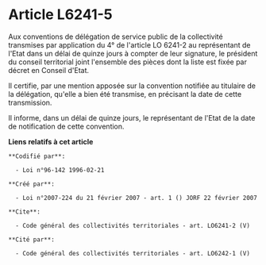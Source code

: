 # Article L6241-5

Aux conventions de délégation de service public de la collectivité transmises par application du 4° de l'article LO 6241-2 au
représentant de l'Etat dans un délai de quinze jours à compter de leur signature, le président du conseil territorial joint
l'ensemble des pièces dont la liste est fixée par décret en Conseil d'Etat. 

Il certifie, par une mention apposée sur la convention notifiée au titulaire de la délégation, qu'elle a bien été transmise,
en précisant la date de cette transmission. 

Il informe, dans un délai de quinze jours, le représentant de l'Etat de la date de notification de cette convention.

**Liens relatifs à cet article**

	**Codifié par**:

	  - Loi n°96-142 1996-02-21

	**Créé par**:

	  - Loi n°2007-224 du 21 février 2007 - art. 1 () JORF 22 février 2007

	**Cite**:

	  - Code général des collectivités territoriales - art. LO6241-2 (V)

	**Cité par**:

	  - Code général des collectivités territoriales - art. LO6242-1 (V)

